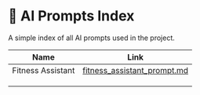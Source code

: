 # 🧠 AI Prompts Index

A simple index of all AI prompts used in the project.

| Name                   | Link                                                |
|------------------------|-----------------------------------------------------|
| Fitness Assistant      | [fitness_assistant_prompt.md](./AI-voice-assistant-fitness-traine.md) |
| | |
| | |
| | |
